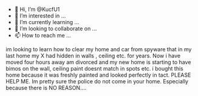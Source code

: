 - 👋 Hi, I’m @KucfU1
- 👀 I’m interested in ...
- 🌱 I’m currently learning ...
- 💞️ I’m looking to collaborate on ...
- 📫 How to reach me ...

<!---
KucfU1/KucfU1 is a ✨ special ✨ repository because its `README.md` (this file) appears on your GitHub profile.
You can click the Preview link to take a look at your changes.
--->
im looking to learn how to clear my home and car from spyware that in my last home my X had hidden in walls , ceiling etc. for years. 
Now i have moved four hours away am divorced and my new home is starting to have bimos on the wall, ceiling paint doesnt match in spots etc. 
i bought this home because it was freshly painted and looked perfectly in tact.
PLEASE HELP ME. Im pretty sure the police do not come in your home. Especially because there is NO REASON.... 
